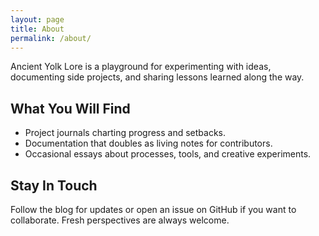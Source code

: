 ```yaml
---
layout: page
title: About
permalink: /about/
---
```

Ancient Yolk Lore is a playground for experimenting with ideas, documenting side projects, and sharing lessons learned along the way.

## What You Will Find

- Project journals charting progress and setbacks.
- Documentation that doubles as living notes for contributors.
- Occasional essays about processes, tools, and creative experiments.

## Stay In Touch

Follow the blog for updates or open an issue on GitHub if you want to collaborate. Fresh perspectives are always welcome.
